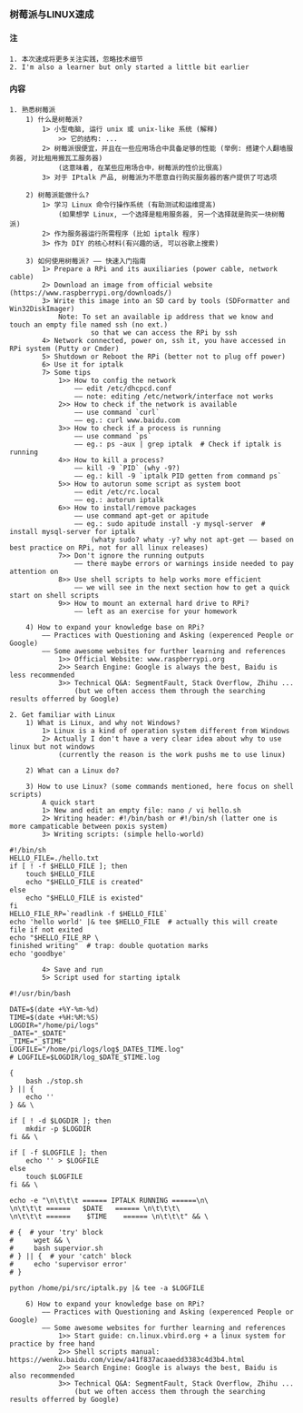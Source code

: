 ### 树莓派与LINUX速成

#### 注

    1. 本次速成将更多关注实践，忽略技术细节
    2. I'm also a learner but only started a little bit earlier 

#### 内容
    
    1. 熟悉树莓派
        1) 什么是树莓派?
            1> 小型电脑, 运行 unix 或 unix-like 系统 (解释)
                >> 它的结构: ...
            2> 树莓派很便宜，并且在一些应用场合中具备足够的性能 (举例: 搭建个人翻墙服务器, 对比租用搬瓦工服务器)
                (这意味着, 在某些应用场合中，树莓派的性价比很高)
            3> 对于 IPtalk 产品, 树莓派为不愿意自行购买服务器的客户提供了可选项

        2) 树莓派能做什么?
            1> 学习 Linux 命令行操作系统 (有助测试和运维提高)
                (如果想学 Linux, 一个选择是租用服务器, 另一个选择就是购买一块树莓派)
            2> 作为服务器运行所需程序 (比如 iptalk 程序)
            3> 作为 DIY 的核心材料(有兴趣的话, 可以谷歌上搜索)

        3) 如何使用树莓派? —— 快速入门指南
            1> Prepare a RPi and its auxiliaries (power cable, network cable)
            2> Download an image from official website (https://www.raspberrypi.org/downloads/)
            3> Write this image into an SD card by tools (SDFormatter and Win32DiskImager)
                Note: To set an available ip address that we know and touch an empty file named ssh (no ext.)
                        so that we can access the RPi by ssh
            4> Network connected, power on, ssh it, you have accessed in RPi system (Putty or Cmder)
            5> Shutdown or Reboot the RPi (better not to plug off power)
            6> Use it for iptalk
            7> Some tips
                1>> How to config the network
                    —— edit /etc/dhcpcd.conf
                    —— note: editing /etc/network/interface not works
                2>> How to check if the network is available
                    —— use command `curl`
                    —— eg.: curl www.baidu.com
                3>> How to check if a process is running
                    —— use command `ps`
                    —— eg.: ps -aux | grep iptalk  # Check if iptalk is running
                4>> How to kill a process?
                    —— kill -9 `PID` (why -9?)
                    —— eg.: kill -9 `iptalk PID getten from command ps`
                5>> How to autorun some script as system boot
                    —— edit /etc/rc.local
                    —— eg.: autorun iptalk
                6>> How to install/remove packages
                    —— use command apt-get or apitude
                    —— eg.: sudo apitude install -y mysql-server  # install mysql-server for iptalk
                        (whaty sudo? whaty -y? why not apt-get —— based on best practice on RPi, not for all linux releases)
                7>> Don't ignore the running outputs
                    —— there maybe errors or warnings inside needed to pay attention on
                8>> Use shell scripts to help works more efficient
                    —— we will see in the next section how to get a quick start on shell scripts
                9>> How to mount an external hard drive to RPi?
                    —— left as an exercise for your homework

        4) How to expand your knowledge base on RPi? 
            —— Practices with Questioning and Asking (experenced People or Google)
            —— Some awesome websites for further learning and references
                1>> Official Website: www.raspberrypi.org
                2>> Search Engine: Google is always the best, Baidu is less recommended
                3>> Technical Q&A: SegmentFault, Stack Overflow, Zhihu ...
                    (but we often access them through the searching results offerred by Google)

    2. Get familiar with Linux
        1) What is Linux, and why not Windows?
            1> Linux is a kind of operation system different from Windows
            2> Actually I don't have a very clear idea about why to use linux but not windows
                (currently the reason is the work pushs me to use linux)

        2) What can a Linux do?

        3) How to use Linux? (some commands mentioned, here focus on shell scripts)
            A quick start
            1> New and edit an empty file: nano / vi hello.sh
            2> Writing header: #!/bin/bash or #!/bin/sh (latter one is more campaticable between poxis system)
            3> Writing scripts: (simple hello-world)
```shell 
#!/bin/sh
HELLO_FILE=./hello.txt
if [ ! -f $HELLO_FILE ]; then
    touch $HELLO_FILE
    echo "$HELLO_FILE is created"
else
    echo "$HELLO_FILE is existed"
fi
HELLO_FILE_RP=`readlink -f $HELLO_FILE`
echo 'hello world' |& tee $HELLO_FILE  # actually this will create file if not exited
echo "$HELLO_FILE_RP \
finished writing"  # trap: double quotation marks
echo 'goodbye'
```
            4> Save and run
            5> Script used for starting iptalk
```shell
#!/usr/bin/bash

DATE=$(date +%Y-%m-%d)
TIME=$(date +%H:%M:%S)
LOGDIR="/home/pi/logs"
_DATE="_$DATE"
_TIME="_$TIME"
LOGFILE="/home/pi/logs/log$_DATE$_TIME.log"
# LOGFILE=$LOGDIR/log_$DATE_$TIME.log

{
    bash ./stop.sh
} || {
    echo ''
} && \

if [ ! -d $LOGDIR ]; then
    mkdir -p $LOGDIR
fi && \

if [ -f $LOGFILE ]; then
    echo '' > $LOGFILE
else
    touch $LOGFILE
fi && \

echo -e "\n\t\t\t ====== IPTALK RUNNING ======\n\
\n\t\t\t ======   $DATE   ====== \n\t\t\t\
\n\t\t\t ======    $TIME    ====== \n\t\t\t" && \

# {  # your 'try' block
#     wget && \
#     bash supervior.sh
# } || {  # your 'catch' block
#     echo 'supervisor error'
# }

python /home/pi/src/iptalk.py |& tee -a $LOGFILE
```
        
        6) How to expand your knowledge base on RPi?  
            —— Practices with Questioning and Asking (experenced People or Google)
            —— Some awesome websites for further learning and references
                1>> Start guide: cn.linux.vbird.org + a linux system for practice by free hand
                2>> Shell scripts manual: https://wenku.baidu.com/view/a41f837acaaedd3383c4d3b4.html
                2>> Search Engine: Google is always the best, Baidu is also recommended
                3>> Technical Q&A: SegmentFault, Stack Overflow, Zhihu ...
                    (but we often access them through the searching results offerred by Google)
